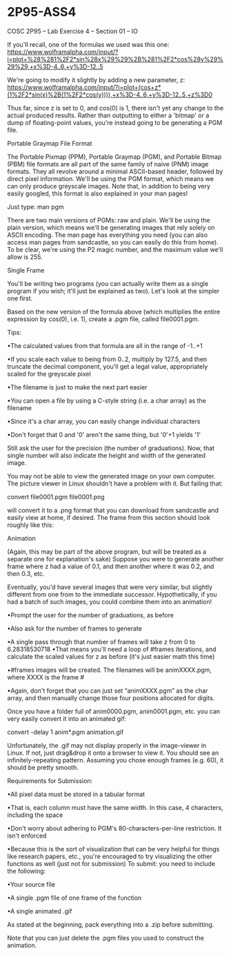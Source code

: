 # 2P95-ASS4


COSC 2P95 – Lab Exercise 4 – Section 01 – IO

If you'll recall, one of the formulas we used was this one:
https://www.wolframalpha.com/input/?i=plot+%28%281%2F2*sin%28x%29%29%2B%281%2F2*cos%28y%29%29%29,+x%3D-4..6,+y%3D-12..5

We're going to modify it slightly by adding a new parameter, z:
https://www.wolframalpha.com/input/?i=plot+(cos+z*(1%2F2*sin(x)%2B(1%2F2*cos(y)))),+x%3D-4..6,+y%3D-12..5,+z%3D0

Thus far, since z is set to 0, and cos(0) is 1, there isn't yet any change to the actual produced results.
Rather than outputting to either a 'bitmap' or a dump of floating-point values, you're instead going to be 
generating a PGM file.


Portable Graymap File Format

The Portable Pixmap (PPM), Portable Graymap (PGM), and Portable Bitmap (PBM) file formats are all part of 
the same family of naive (PNM) image formats.
They all revolve around a minimal ASCII-based header, followed by direct pixel information.
We'll be using the PGM format, which means we can only produce greyscale images.
Note that, in addition to being very easily googled, this format is also explained in your 
man pages!

Just type: 
man pgm

There are two main versions of PGMs: raw and plain. We'll be using the plain version, which means we'll be 
generating images that rely solely on ASCII encoding.
The man page has everything you need (you can also access man pages from sandcastle, so you can easily do 
this from home). To be clear, we're using the P2 
magic number, and the maximum value we'll allow is 255.

Single Frame

You'll be writing two programs (you can actually write them as a single program if you wish; it'll just be 
explained as two). Let's look at the simpler one first.

Based on the new version of the formula above (which multiplies the entire expression by cos(0), i.e. 1), create 
a .pgm file, called file0001.pgm.

Tips:

•The calculated values from that formula are all in the range of -1..+1

•If you scale each value to being from 0..2, multiply by 127.5, and then truncate the decimal component, you'll get a legal value, appropriately scaled for the greyscale pixel

•The filename is just to make the next part easier

▪You can open a file by using a C-style string (i.e. a char array) as the filename

▪Since it's a char array, you can easily change individual characters

▪Don't forget that 0 and '0' aren't the same thing, but '0'+1 yields '1'

Still ask the user for the precision (the number of graduations). Now, that single number will also indicate the 
height and width of the generated image.

You may not be able to view the generated image on your own computer. The picture viewer in Linux shouldn't 
have a problem with it. But failing that:

convert file0001.pgm file0001.png

will convert it to a .png format that you can download from sandcastle and easily view at home, if desired.
The frame from this section should look roughly like this:


Animation

(Again, this may be part of the above program, but will be treated as a separate one for explanation's sake)
Suppose you were to generate another frame where z had a value of 0.1, and then another where it was 0.2, and 
then 0.3, etc.

Eventually, you'd have several images that were very similar, but slightly different from one from to the 
immediate successor. Hypothetically, if you had a batch of such images, you could combine them into an 
animation!

•Prompt the user for the number of graduations, as before

•Also ask for the number of frames to generate

•A single pass through that number of frames will take z from 0 to 6.28318530718
▪That means you'll need a loop of #frames iterations, and calculate the scaled values for z as before 
(it's just easier math this time)

•#frames images will be created. The filenames will be animXXXX.pgm, where XXXX is the frame #

▪Again, don't forget that you can just set “animXXXX.pgm” as the char array, and then manually 
change those four positions allocated for digits.

Once you have a folder full of anim0000.pgm, anim0001.pgm, etc. you can very easily convert it into an 
animated gif:

convert -delay 1 anim*.pgm animation.gif

Unfortunately, the .gif may not display properly in the image-viewer in Linux. If not, just drag&drop it onto a 
browser to view it. You should see an infinitely-repeating pattern. Assuming you chose enough frames (e.g. 60),
it should be pretty smooth.

Requirements for Submission:

•All pixel data must be stored in a tabular format

▪That is, each column must have the same width. In this case, 4 characters, including the space

•Don't worry about adhering to PGM's 80-characters-per-line restriction. It isn't enforced

•Because this is the sort of visualization that can be very helpful for things like research papers, etc., 
you're encouraged to try visualizing the other functions as well (just not for submission)
To submit: you need to include the following:

•Your source file

•A single .pgm file of one frame of the function

•A single animated .gif

As stated at the beginning, pack everything into a .zip before submitting.

Note that you can just delete the .pgm files you used to construct the animation.

